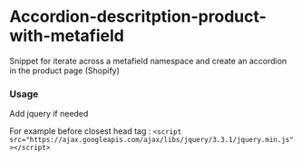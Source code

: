 # Accordion-descritption-product-with-metafield
Snippet for iterate across a metafield namespace and create an accordion in the product page (Shopify)

### Usage

Add jquery if needed

For example before closest head tag :  `<script src="https://ajax.googleapis.com/ajax/libs/jquery/3.3.1/jquery.min.js"></script> `




